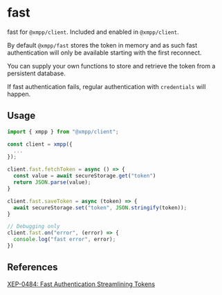 # fast

fast for `@xmpp/client`. Included and enabled in `@xmpp/client`.

By default `@xmpp/fast` stores the token in memory and as such fast authentication will only be available starting with the first reconnect.

You can supply your own functions to store and retrieve the token from a persistent database.

If fast authentication fails, regular authentication with `credentials` will happen.

## Usage

```js
import { xmpp } from "@xmpp/client";

const client = xmpp({
  ...
});

client.fast.fetchToken = async () => {
  const value = await secureStorage.get("token")
  return JSON.parse(value);
}

client.fast.saveToken = async (token) => {
  await secureStorage.set("token", JSON.stringify(token));
}

// Debugging only
client.fast.on("error", (error) => {
  console.log("fast error", error);
})
```

## References

[XEP-0484: Fast Authentication Streamlining Tokens](https://xmpp.org/extensions/xep-0484.html)
